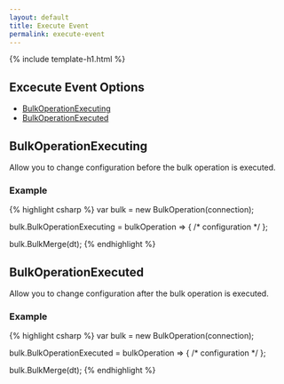 ```yaml
---
layout: default
title: Execute Event
permalink: execute-event
---
```


{% include template-h1.html %}
## Excecute Event Options
- [BulkOperationExecuting](#bulkoperationexecuting)
- [BulkOperationExecuted](#bulkoperationexecuted)

## BulkOperationExecuting
Allow you to change configuration before the bulk operation is executed.

### Example
{% highlight csharp %}
var bulk = new BulkOperation(connection);

bulk.BulkOperationExecuting = bulkOperation => { /* configuration */ };

bulk.BulkMerge(dt);
{% endhighlight %}

## BulkOperationExecuted
Allow you to change configuration after the bulk operation is executed.

### Example
{% highlight csharp %}
var bulk = new BulkOperation(connection);

bulk.BulkOperationExecuted = bulkOperation => { /* configuration */ };

bulk.BulkMerge(dt);
{% endhighlight %}

